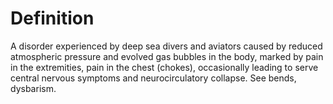 # Definition

A disorder experienced by deep sea divers and aviators caused by reduced
atmospheric pressure and evolved gas bubbles in the body, marked by pain
in the extremities, pain in the chest (chokes), occasionally leading to
serve central nervous symptoms and neurocirculatory collapse. See bends,
dysbarism.
